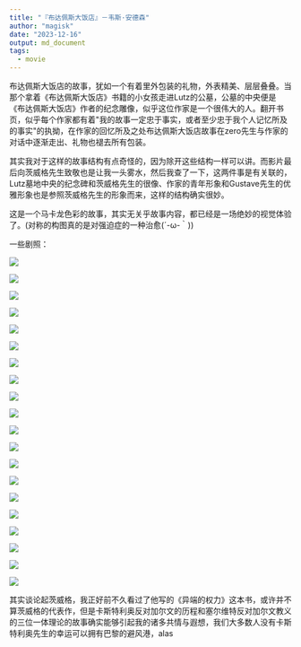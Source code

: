 ```yaml
---
title: "『布达佩斯大饭店』－韦斯·安德森"
author: "magisk"
date: "2023-12-16"
output: md_document
tags:
  - movie
---
```


<!--more-->

布达佩斯大饭店的故事，犹如一个有着里外包装的礼物，外表精美、层层叠叠。当那个拿着《布达佩斯大饭店》书籍的小女孩走进Lutz的公墓，公墓的中央便是《布达佩斯大饭店》作者的纪念雕像，似乎这位作家是一个很伟大的人。翻开书页，似乎每个作家都有着"我的故事一定忠于事实，或者至少忠于我个人记忆所及的事实"的执拗，在作家的回忆所及之处布达佩斯大饭店故事在zero先生与作家的对话中逐渐走出、礼物也褪去所有包装。

其实我对于这样的故事结构有点奇怪的，因为除开这些结构一样可以讲。而影片最后向茨威格先生致敬也是让我一头雾水，然后我查了一下，这两件事是有关联的，Lutz墓地中央的纪念碑和茨威格先生的很像、作家的青年形象和Gustave先生的优雅形象也是参照茨威格先生的形象而来，这样的结构确实很妙。

这是一个马卡龙色彩的故事，其实无关乎故事内容，都已经是一场绝妙的视觉体验了。(对称的构图真的是对强迫症的一种治愈(´-ω-｀))

一些剧照：

![](/images/布达佩斯大饭店/Snipaste_2023-12-15_21-23-15.png)

![](/images/布达佩斯大饭店/Snipaste_2023-12-15_21-24-54.png)

![](/images/布达佩斯大饭店/Snipaste_2023-12-15_21-25-17.png)

![](/images/布达佩斯大饭店/Snipaste_2023-12-15_21-25-56.png)

![](/images/布达佩斯大饭店/Snipaste_2023-12-15_21-39-29.png)

![](/images/布达佩斯大饭店/Snipaste_2023-12-15_21-39-35.png)

![](/images/布达佩斯大饭店/Snipaste_2023-12-15_21-39-47.png)

![](/images/布达佩斯大饭店/Snipaste_2023-12-15_21-48-16.png)

![](/images/布达佩斯大饭店/Snipaste_2023-12-15_21-58-04.png)

![](/images/布达佩斯大饭店/Screenshot%202023-12-16%20120845.png)

![](/images/布达佩斯大饭店/Snipaste_2023-12-15_22-14-14.png)

![](/images/布达佩斯大饭店/Snipaste_2023-12-15_22-16-34.png)

![](/images/布达佩斯大饭店/Snipaste_2023-12-15_22-16-39.png)

![](/images/布达佩斯大饭店/Snipaste_2023-12-15_22-36-44.png)

![](/images/布达佩斯大饭店/Snipaste_2023-12-15_22-36-51.png)

![](/images/布达佩斯大饭店/Snipaste_2023-12-15_22-37-53.png)

![](/images/布达佩斯大饭店/Snipaste_2023-12-15_22-44-14.png)

![](/images/布达佩斯大饭店/Snipaste_2023-12-15_22-52-00.png)

![](/images/布达佩斯大饭店/Snipaste_2023-12-15_22-53-30.png)

![](/images/布达佩斯大饭店/Snipaste_2023-12-15_22-54-50.png)

其实谈论起茨威格，我正好前不久看过了他写的《异端的权力》这本书，或许并不算茨威格的代表作，但是卡斯特利奥反对加尔文的历程和塞尔维特反对加尔文教义的三位一体理论的故事确实能够引起我的诸多共情与遐想，我们大多数人没有卡斯特利奥先生的幸运可以拥有巴黎的避风港，alas
